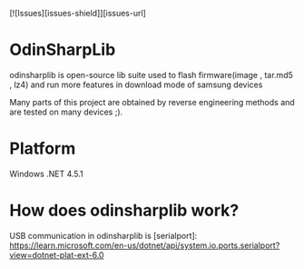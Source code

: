 [![Issues][issues-shield]][issues-url]

# OdinSharpLib
odinsharplib is open-source lib suite used to flash firmware(image , tar.md5 , lz4) and run more features in download mode of samsung devices

Many parts of this project are obtained by reverse engineering methods and are tested on many devices ;).


# Platform
Windows .NET 4.5.1

# How does odinsharplib work?
USB communication in odinsharplib is [serialport]: https://learn.microsoft.com/en-us/dotnet/api/system.io.ports.serialport?view=dotnet-plat-ext-6.0

